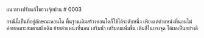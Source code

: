แนวทางปรับแก้ไขฮวงจุ้ยบ้าน # 0003

กรณีนี้เป็นที่อยู่ลักษณะคอนโด พื้นฐานเดิมสร้างคอนโดก็ใช้ได้ระดับหนึ่ง เพียงแต่ตำแหน่งที่นอนไม่ค่อยเหมาะสมตามผังเดิม ย้ายตำแหน่งที่นอน เสริมน้ำ เสริมลมเพิ่มขึ้น เติมสีในบางจุด ได้ผลเป็นอย่างดี
